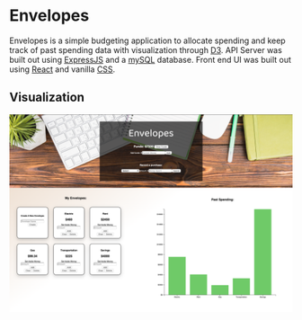 # Envelopes

Envelopes is a simple budgeting application to allocate spending and keep track of past spending data with visualization through [D3](https://d3js.org/). API Server was built out using [ExpressJS](https://expressjs.com/) and a [mySQL](https://www.mysql.com/) database. Front end UI was built out using [React](https://reactjs.org/) and vanilla [CSS](https://developer.mozilla.org/en-US/docs/Web/CSS).

## Visualization
![envelopes_visualization](https://github.com/iwantmyhatback/envelopes/blob/master/img/Screen%20Shot%202020-04-29%20at%207.07.43%20PM.png)
